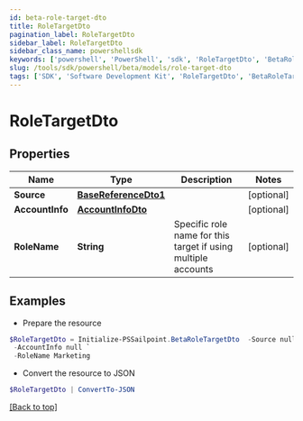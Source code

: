 ```yaml
---
id: beta-role-target-dto
title: RoleTargetDto
pagination_label: RoleTargetDto
sidebar_label: RoleTargetDto
sidebar_class_name: powershellsdk
keywords: ['powershell', 'PowerShell', 'sdk', 'RoleTargetDto', 'BetaRoleTargetDto'] 
slug: /tools/sdk/powershell/beta/models/role-target-dto
tags: ['SDK', 'Software Development Kit', 'RoleTargetDto', 'BetaRoleTargetDto']
---
```



# RoleTargetDto

## Properties

Name | Type | Description | Notes
------------ | ------------- | ------------- | -------------
**Source** | [**BaseReferenceDto1**](base-reference-dto1) |  | [optional] 
**AccountInfo** | [**AccountInfoDto**](account-info-dto) |  | [optional] 
**RoleName** | **String** | Specific role name for this target if using multiple accounts | [optional] 

## Examples

- Prepare the resource
```powershell
$RoleTargetDto = Initialize-PSSailpoint.BetaRoleTargetDto  -Source null `
 -AccountInfo null `
 -RoleName Marketing
```

- Convert the resource to JSON
```powershell
$RoleTargetDto | ConvertTo-JSON
```


[[Back to top]](#) 

